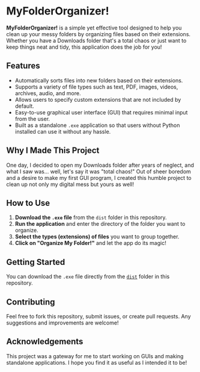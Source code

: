 # MyFolderOrganizer!

**MyFolderOrganizer!** is a simple yet effective tool designed to help you clean up your messy folders by organizing files based on their extensions. Whether you have a Downloads folder that's a total chaos or just want to keep things neat and tidy, this application does the job for you!

## Features

- Automatically sorts files into new folders based on their extensions.
- Supports a variety of file types such as text, PDF, images, videos, archives, audio, and more.
- Allows users to specify custom extensions that are not included by default.
- Easy-to-use graphical user interface (GUI) that requires minimal input from the user.
- Built as a standalone `.exe` application so that users without Python installed can use it without any hassle.

## Why I Made This Project

One day, I decided to open my Downloads folder after years of neglect, and what I saw was... well, let's say it was "total chaos!" Out of sheer boredom and a desire to make my first GUI program, I created this humble project to clean up not only my digital mess but yours as well!

## How to Use

1. **Download the `.exe` file** from the `dist` folder in this repository.
2. **Run the application** and enter the directory of the folder you want to organize.
3. **Select the types (extensions) of files** you want to group together.
4. **Click on "Organize My Folder!"** and let the app do its magic!

## Getting Started

You can download the `.exe` file directly from the [`dist`](dist/) folder in this repository.

## Contributing

Feel free to fork this repository, submit issues, or create pull requests. Any suggestions and improvements are welcome!

## Acknowledgements

This project was a gateway for me to start working on GUIs and making standalone applications. I hope you find it as useful as I intended it to be!

